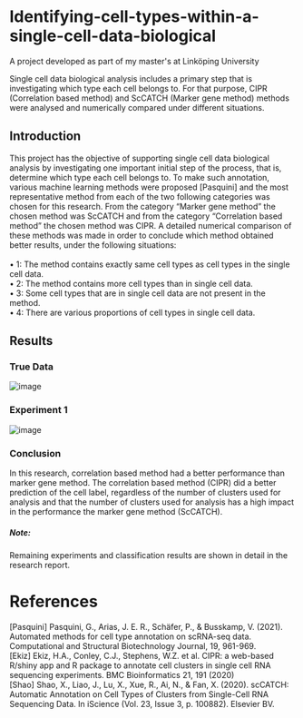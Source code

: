 # Identifying-cell-types-within-a-single-cell-data-biological

A project developed as part of my master's at Linköping University 


Single cell data biological analysis includes a primary step that is investigating which type each
cell belongs to. For that purpose, CIPR (Correlation based method) and ScCATCH (Marker
gene method) methods were analysed and numerically compared under different situations.


## Introduction
This project has the objective of supporting single cell data biological analysis by
investigating one important initial step of the process, that is, determine which type each
cell belongs to. To make such annotation, various machine learning methods were
proposed [Pasquini] and the most representative method from each of the two following
categories was chosen for this research. From the category “Marker gene method” the
chosen method was ScCATCH and from the category “Correlation based method” the
chosen method was CIPR. A detailed numerical comparison of these methods was made
in order to conclude which method obtained better results, under the following situations:\
\
• 1: The method contains exactly same cell types as cell types in the single cell data.\
• 2: The method contains more cell types than in single cell data.\
• 3: Some cell types that are in single cell data are not present in the method.\
• 4: There are various proportions of cell types in single cell data.

## Results 

### True Data 
![image](https://github.com/carde734/Identifying-cell-types-within-a-single-cell-data-biological/assets/90332007/bc367a95-4fa7-4d2c-8cd2-e4a830f7475c)


### Experiment 1 
![image](https://github.com/carde734/Identifying-cell-types-within-a-single-cell-data-biological/assets/90332007/e8dc67bb-ba7b-4f2f-bfc9-fb7e4dbb5ef9)

### Conclusion 
In this research, correlation based method had a better
performance than marker gene method. The correlation based method (CIPR) did a better
prediction of the cell label, regardless of the number of clusters used for analysis and that
the number of clusters used for analysis has a high impact in the performance the marker
gene method (ScCATCH).


##### Note: 
Remaining experiments and classification results are shown in detail in the research report.

# References
[Pasquini] Pasquini, G., Arias, J. E. R., Schäfer, P., & Busskamp, V. (2021). Automated
methods for cell type annotation on scRNA-seq data. Computational and Structural
Biotechnology Journal, 19, 961-969.\
[Ekiz] Ekiz, H.A., Conley, C.J., Stephens, W.Z. et al. CIPR: a web-based R/shiny app
and R package to annotate cell clusters in single cell RNA sequencing experiments. BMC
Bioinformatics 21, 191 (2020)\
[Shao] Shao, X., Liao, J., Lu, X., Xue, R., Ai, N., & Fan, X. (2020). scCATCH: Automatic
Annotation on Cell Types of Clusters from Single-Cell RNA Sequencing Data. In
iScience (Vol. 23, Issue 3, p. 100882). Elsevier BV.
